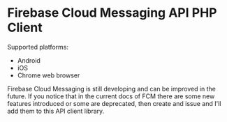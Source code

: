 # Firebase Cloud Messaging API PHP Client

Supported platforms:
* Android
* iOS
* Chrome web browser

Firebase Cloud Messaging is still developing and can be improved in the future.
If you notice that in the current docs of FCM there are some new features introduced or some are deprecated,
then create and issue and I'll add them to this API client library.

